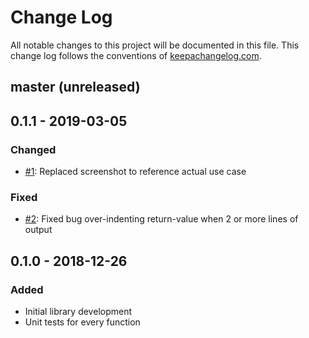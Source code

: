 # Change Log
All notable changes to this project will be documented in this file. This change log follows the conventions of [keepachangelog.com](http://keepachangelog.com/).

## master (unreleased)

## 0.1.1 - 2019-03-05
### Changed
- [#1](https://github.com/eccentric-j/book-report/issues/1): Replaced screenshot to reference actual use case

### Fixed
- [#2](https://github.com/eccentric-j/book-report/issues/2): Fixed bug over-indenting return-value when 2 or more lines of output


## 0.1.0 - 2018-12-26
### Added
- Initial library development
- Unit tests for every function
